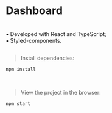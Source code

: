 # Dashboard

<br>
• Developed with React and TypeScript;
<br>
• Styled-components.

##
> Install dependencies:
```
npm install
```
<br>

> View the project in the browser:
```
npm start
```
